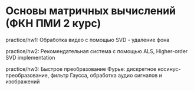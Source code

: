 # Основы матричных вычислений (ФКН ПМИ 2 курс)
practice/hw1: Обработка видео с помощью SVD - удаление фона

practice/hw2: Рекомендательная система с помощью ALS, Higher-order SVD implementation

practice/hw3: Быстрое преобразование Фурье: дискретное косинус-преобразование, фильтр Гаусса, обработка аудио сигналов и изображений

